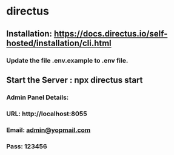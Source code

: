 # directus

## Installation: https://docs.directus.io/self-hosted/installation/cli.html

### Update the file .env.example to .env file.

## Start the Server : npx directus start

### Admin Panel Details:
### URL: http://localhost:8055
### Email: admin@yopmail.com
### Pass: 123456


